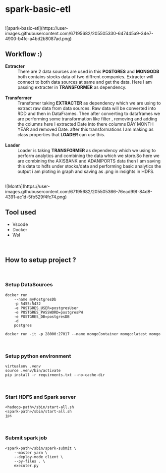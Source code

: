 # spark-basic-etl

<br>
![spark-basic-etl](https://user-images.githubusercontent.com/67195682/205505330-647445a9-34e7-4900-b4fc-a4bd2b8087ad.png)

## Workflow :)
<dl>
<dt><b>Extracter</b></dt>
<dd>There are 2 data sources are used in this <b>POSTGRES</b> and <b>MONGODB</b> both contains stocks data of two diffrent companies. Extracter will connect to both data sources at same and get the data. Here I am passing extracter in <b>TRANSFORMER</b> as dependency.</dd>
<br>

<dt><b>Transformer</b></dt>
<dd>Transfomer taking <b>EXTRACTER</b> as dependency which we are using to extract raw data from data sources. Raw data will be converted into RDD and then in DataFrames. Then after converting to dataframes we are performing some transformation like filter , removing and adding the columns here I extracted Date into there columns DAY MONTH YEAR and removed Date. after this transformations I am making as class properties that <b>LOADER</b> can use this.</dd>
<br>

<dt><b>Loader</b></dt>
<dd>Loader is taking <b>TRANSFORMER</b> as dependency which we using to perform analytics and combining the data which we store.So here we are combining the AXISBANK and ADANIPORTS data then I am saving this data to hdfs under stocks/data and performing basic analytics the output i am ploting in graph and saving as .png in insights in HDFS.</dd>
</dl>
<br>
![Month](https://user-images.githubusercontent.com/67195682/205505366-76ead99f-84d8-4391-ac1d-5fb529f4fc74.png)

## Tool used
<ul>
<li>Vscode</li>
<li>Docker</li>
<li>Wsl</li>
</ul>
<br>

## How to setup project ?
<br>

### Setup DataSources 
```
docker run
    --name myPostgresDb
    -p 5455:5432
    -e POSTGRES_USER=postgresUser
    -e POSTGRES_PASSWORD=postgresPW
    -e POSTGRES_DB=postgresDB
    -d
    postgres
```
```
docker run -it -p 28000:27017 --name mongoContainer mongo:latest mongo
```
<br>

### Setup python environment
```
virtualenv .venv
source .venv/bin/activate
pip install -r requirments.txt --no-cache-dir
```

<br>

### Start HDFS and Spark server
```
<hadoop-path>/sbin/start-all.sh
<spark-path>/sbin/start-all.sh
jps
```
<br>

### Submit spark job 
```
<spark-path>/sbin/spark-submit \
    --master yarn \
    --deploy-mode client \
    --py-files . \
    executer.py
```
